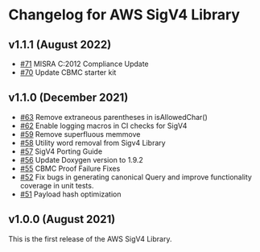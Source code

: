 # Changelog for AWS SigV4 Library

## v1.1.1 (August 2022)

- [#71](https://github.com/aws/SigV4-for-AWS-IoT-embedded-sdk/pull/71) MISRA C:2012 Compliance Update
- [#70](https://github.com/aws/SigV4-for-AWS-IoT-embedded-sdk/pull/70) Update CBMC starter kit

## v1.1.0 (December 2021)

- [#63](https://github.com/aws/SigV4-for-AWS-IoT-embedded-sdk/pull/63) Remove extraneous parentheses in isAllowedChar()
- [#62](https://github.com/aws/SigV4-for-AWS-IoT-embedded-sdk/pull/62) Enable logging macros in CI checks for SigV4
- [#59](https://github.com/aws/SigV4-for-AWS-IoT-embedded-sdk/pull/59) Remove superfluous memmove
- [#58](https://github.com/aws/SigV4-for-AWS-IoT-embedded-sdk/pull/58) Utility word removal from Sigv4 Library
- [#57](https://github.com/aws/SigV4-for-AWS-IoT-embedded-sdk/pull/57) SigV4 Porting Guide
- [#56](https://github.com/aws/SigV4-for-AWS-IoT-embedded-sdk/pull/56) Update Doxygen version to 1.9.2
- [#55](https://github.com/aws/SigV4-for-AWS-IoT-embedded-sdk/pull/55) CBMC Proof Failure Fixes
- [#52](https://github.com/aws/SigV4-for-AWS-IoT-embedded-sdk/pull/52) Fix bugs in generating canonical Query and improve functionality coverage in unit tests.
- [#51](https://github.com/aws/SigV4-for-AWS-IoT-embedded-sdk/pull/51) Payload hash optimization

## v1.0.0 (August 2021)

This is the first release of the AWS SigV4 Library.
